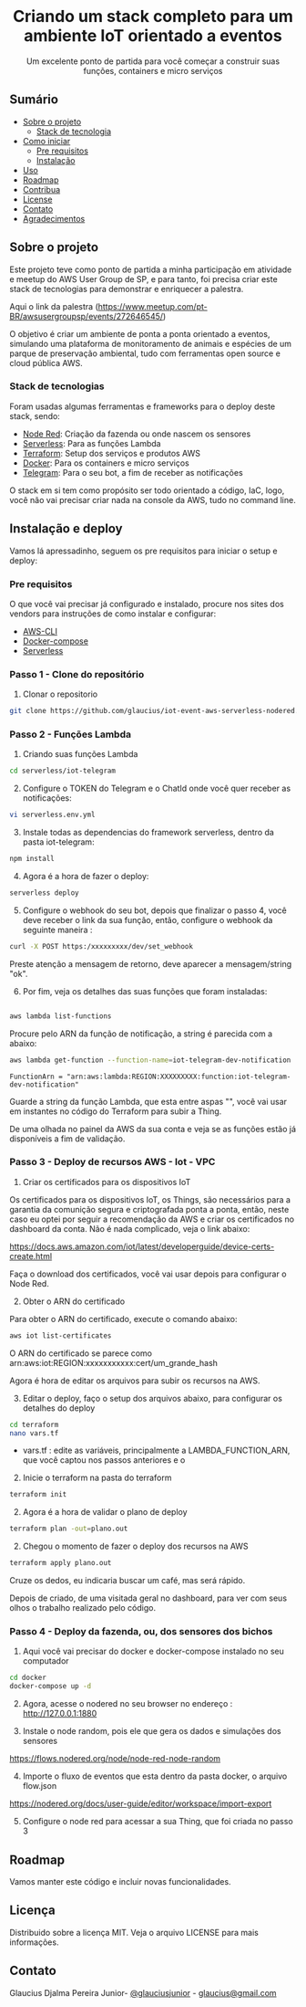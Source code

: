 

<!-- PROJECT LOGO -->
<br />
<p align="center">

  <h1 align="center">Criando um stack completo para um ambiente IoT orientado a eventos</h1>

  <p align="center">
    Um excelente ponto de partida para você começar a construir suas funções, containers e micro serviços
    <br />
  </p>
</p>



<!-- TABLE OF CONTENTS -->
## Sumário

* [Sobre o projeto](#about-the-project)
  * [Stack de tecnologia](#built-with)
* [Como iniciar](#getting-started)
  * [Pre requisitos](#prerequisites)
  * [Instalação](#installation)
* [Uso](#usage)
* [Roadmap](#roadmap)
* [Contribua](#contributing)
* [License](#license)
* [Contato](#contact)
* [Agradecimentos](#acknowledgements)



<!-- ABOUT THE PROJECT -->
## Sobre o projeto


Este projeto teve como ponto de partida a minha participação em atividade e meetup do AWS User Group de SP, e para tanto, foi precisa criar este stack de tecnologias para demonstrar e enriquecer a palestra.

Aqui o link da palestra (https://www.meetup.com/pt-BR/awsusergroupsp/events/272646545/)

O objetivo é criar um ambiente de ponta a ponta orientado a eventos, simulando uma plataforma de monitoramento de animais e espécies de um parque de preservação ambiental, tudo com ferramentas open source e cloud pública AWS.


### Stack de tecnologias
Foram usadas algumas ferramentas e frameworks para o deploy deste stack, sendo:

* [Node Red](https://nodered.org): Criação da fazenda ou onde nascem os sensores
* [Serverless](https://serverless.com): Para as funções Lambda
* [Terraform](https://terraform.io): Setup dos serviços e produtos AWS
* [Docker](https://docker.com): Para os containers e micro serviços
* [Telegram](https://core.telegram.org/bots): Para o seu bot, a fim de receber as notificações

O stack em si tem como propósito ser todo orientado a código, IaC, logo, você não vai precisar criar nada na console da AWS, tudo no command line. 

<!-- GETTING STARTED -->
## Instalação e deploy

Vamos lá apressadinho, seguem os pre requisitos para iniciar o setup e deploy:


### Pre requisitos

O que você vai precisar já configurado e instalado, procure nos sites dos vendors para instruções de como instalar e configurar:

* [AWS-CLI](https://aws.amazon.com/pt/cli/)
* [Docker-compose](https://docs.docker.com/compose/)
* [Serverless](https://www.serverless.com/framework/docs/getting-started/)


### Passo 1 - Clone do repositório

1. Clonar o repositorio
```sh
git clone https://github.com/glaucius/iot-event-aws-serverless-nodered.git
```

### Passo 2 - Funções Lambda 

1. Criando suas funções Lambda
```sh
cd serverless/iot-telegram
```
2. Configure o TOKEN do Telegram e o ChatId onde você quer receber as notificações:
```sh
vi serverless.env.yml
```
3. Instale todas as dependencias do framework serverless, dentro da pasta iot-telegram:
```sh
npm install
```
4. Agora é a hora de fazer o deploy:
```sh
serverless deploy
```
5. Configure o webhook do seu bot, depois que finalizar o passo 4, você deve receber o link da sua função, então, configure o webhook da seguinte maneira :
```sh
curl -X POST https:/xxxxxxxxx/dev/set_webhook
```
Preste atenção a mensagem de retorno, deve aparecer a mensagem/string "ok".

6. Por fim, veja os detalhes das suas funções que foram instaladas:
```sh

aws lambda list-functions 
```
Procure pelo ARN da função de notificação, a string é parecida com a abaixo:

```sh
aws lambda get-function --function-name=iot-telegram-dev-notification | grep FunctionArn
```
    FunctionArn = "arn:aws:lambda:REGION:XXXXXXXXX:function:iot-telegram-dev-notification"

Guarde a string da função Lambda, que esta entre aspas "", você vai usar em instantes no código do Terraform para subir a Thing.

De uma olhada no painel da AWS da sua conta e veja se as funções estão já disponíveis a fim de validação.


### Passo 3 - Deploy de recursos AWS - Iot - VPC  

1. Criar os certificados para os dispositivos IoT

Os certificados para os dispositivos IoT, os Things, são necessários para a garantia da comunição segura e criptografada ponta a ponta, então, neste caso eu optei por seguir a recomendação da AWS e criar os certificados no dashboard da conta. Não é nada complicado, veja o link abaixo:

https://docs.aws.amazon.com/iot/latest/developerguide/device-certs-create.html

Faça o download dos certificados, você vai usar depois para configurar o Node Red.

2. Obter o ARN do certificado

Para obter o ARN do certificado, execute o comando abaixo:

```sh
aws iot list-certificates
```
O ARN do certificado se parece como arn:aws:iot:REGION:xxxxxxxxxxx:cert/um_grande_hash

Agora é hora de editar os arquivos para subir os recursos na AWS.

3. Editar o deploy, faço o setup dos arquivos abaixo, para configurar os detalhes do deploy
```sh
cd terraform 
nano vars.tf
```
  - vars.tf : edite as variáveis, principalmente a LAMBDA_FUNCTION_ARN, que você captou nos passos anteriores e o 


2. Inicie o terraform na pasta do terraform
```sh
terraform init
```
2. Agora é a hora de validar o plano de deploy
```sh
terraform plan -out=plano.out
```
2. Chegou o momento de fazer o deploy dos recursos na AWS
```sh
terraform apply plano.out
```
Cruze os dedos, eu indicaria buscar um café, mas será rápido.

Depois de criado, de uma visitada geral no dashboard, para ver com seus olhos o trabalho realizado pelo código.


### Passo 4 - Deploy da fazenda, ou, dos sensores dos bichos 

1. Aqui você vai precisar do docker e docker-compose instalado no seu computador
```sh
cd docker
docker-compose up -d

```
2. Agora, acesse o nodered no seu browser no endereço : http://127.0.0.1:1880

3. Instale o node random, pois ele que gera os dados e simulações dos sensores

  https://flows.nodered.org/node/node-red-node-random

4. Importe o fluxo de eventos que esta dentro da pasta docker, o arquivo flow.json

  https://nodered.org/docs/user-guide/editor/workspace/import-export

5. Configure o node red para acessar a sua Thing, que foi criada no passo 3




<!-- ROADMAP -->
## Roadmap

Vamos manter este código e incluir novas funcionalidades.



<!-- LICENSE -->
## Licença

Distribuido sobre a licença MIT. Veja o arquivo LICENSE para mais informações.


<!-- CONTACT -->
## Contato

Glaucius Djalma Pereira Junior- [@glauciusjunior](https://twitter.com/glaucius) - glaucius@gmail.com


